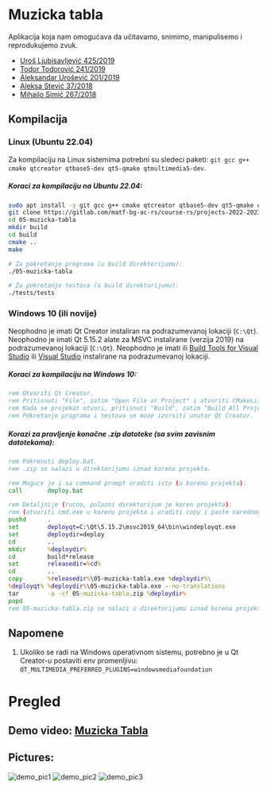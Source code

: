 # Muzicka tabla

Aplikacija koja nam omogućava da učitavamo, snimimo, manipulisemo i reprodukujemo zvuk.

<ul>
    <li><a href="https://gitlab.com/ljubauros">Uroš Ljubisavljević 425/2019</a></li>
    <li><a href="https://gitlab.com/tamtung">Todor Todorović 241/2019</a></li>
    <li><a href="https://gitlab.com/penReptiloid">Aleksandar Urošević 201/2019</a></li>
    <li><a href="https://gitlab.com/_astevic">Aleksa Stević 37/2018</a></li>
    <li><a href="https://gitlab.com/mihailo.simic">Mihailo Simić 267/2018</a></li>
</ul>

## Kompilacija

### Linux (Ubuntu 22.04)

Za kompilaciju na Linux sistemima potrebni su sledeci paketi: `git gcc g++ cmake qtcreator qtbase5-dev qt5-qmake qtmultimedia5-dev`.

##### Koraci za kompilaciju na Ubuntu 22.04:

```sh
sudo apt install -y git gcc g++ cmake qtcreator qtbase5-dev qt5-qmake qtmultimedia5-dev
git clone https://gitlab.com/matf-bg-ac-rs/course-rs/projects-2022-2023/05-muzicka-tabla
cd 05-muzicka-tabla
mkdir build
cd build
cmake ..
make

# Za pokretanje programa (u build direktorijumu):
./05-muzicka-tabla

# Za pokretanje testova (u build direktorijumu):
./tests/tests
```

### Windows 10 (ili novije)

Neophodno je imati Qt Creator instaliran na podrazumevanoj lokaciji (`C:\Qt`).
Neophodno je imati Qt 5.15.2 alate za MSVC instalirane (verzija 2019) na podrazumevanoj lokaciji (`C:\Qt`).
Neophodno je imati ili [Build Tools for Visual Studio](https://visualstudio.microsoft.com/downloads/#build-tools-for-visual-studio-2019) ili [Visual Studio](https://visualstudio.microsoft.com/downloads/) instalirane na podrazumevanoj lokaciji.

##### Koraci za kompilaciju na Windows 10:

```bat
rem Otvoriti Qt Creator.
rem Pritisnuti "File", zatim "Open File or Project" i otvoriti CMakeLists.txt koji se nalazi na korenu projekta.
rem Kada se projekat otvori, pritisnuti "Build", zatim "Build All Project".
rem Pokretanje programa i testova se moze izvrsiti unutar Qt Creator.
```

##### Korazi za pravljenje konačne .zip datoteke (sa svim zavisnim datotekama):
```bat
rem Pokrenuti deploy.bat.
rem .zip se nalazi u direktorijumu iznad korena projekta.

rem Moguce je i sa command prompt uraditi isto (u korenu projekta):
call       deploy.bat

rem Detaljnije (rucno, polazni direktorijum je koren projekta):
rem (otvoriti cmd.exe u korenu projekta i uraditi copy i paste narednog koda)
pushd      .
set        deployqt=C:\Qt\5.15.2\msvc2019_64\bin\windeployqt.exe
set        deploydir=deploy
cd         ..
mkdir      %deploydir%
cd         build*release
set        releasedir=%cd%
cd         ..
copy       %releasedir%\05-muzicka-tabla.exe %deploydir%\
%deployqt% %deploydir%\05-muzicka-tabla.exe --no-translations
tar        -a -cf 05-muzicka-tabla.zip %deploydir%
popd
rem 05-muzicka-tabla.zip se nalazi u direktorijumu iznad korena projekta.
```

## Napomene

1. Ukoliko se radi na Windows operativnom sistemu, potrebno je u Qt Creator-u postaviti env promenljivu: `QT_MULTIMEDIA_PREFERRED_PLUGINS=windowsmediafoundation`

# Pregled

## Demo video: [Muzicka Tabla](https://youtu.be/AGG2Z7ID35c)

## Pictures:
![demo_pic1](https://github.com/user-attachments/assets/7f8f79be-8839-470d-870d-54b1544adcdc)
![demo_pic2](https://github.com/user-attachments/assets/38aaed56-7697-4690-9228-b50b8c6b8742)
![demo_pic3](https://github.com/user-attachments/assets/269e1d87-c372-46e2-8f3e-a70916519e07)
